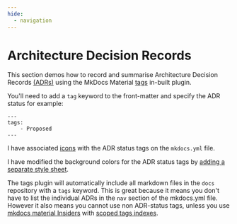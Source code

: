 ```yaml
---
hide:
  - navigation
---
```


# Architecture Decision Records

This section demos how to record and summarise Architecture Decision Records [(ADRs)](https://cognitect.com/blog/2011/11/15/documenting-architecture-decisions) using the MkDocs Material [tags](https://squidfunk.github.io/mkdocs-material/setup/setting-up-tags/?h=tags) in-built plugin.

You'll need to add a `tag` keyword to the front-matter and specify the ADR status for example:

```
---
tags: 
    - Proposed
---
```

I have associated [icons](https://squidfunk.github.io/mkdocs-material/setup/setting-up-tags/?h=tags#tag-icons-and-identifiers) with the ADR status tags on the `mkdocs.yml` file.

I have modified the background colors for the ADR status tags by [adding a separate style sheet](https://squidfunk.github.io/mkdocs-material/customization/#additional-css).

The tags plugin will automatically include all markdown files in the `docs` repository with a `tags` keyword. This is great because it means you don't have to list the individual ADRs in the `nav` section of the mkdocs.yml file. However it also means you cannot use non ADR-status tags, unless you use [mkdocs material Insiders](https://squidfunk.github.io/mkdocs-material/insiders/) with [scoped tags indexes](https://squidfunk.github.io/mkdocs-material/setup/setting-up-tags/?h=tags#+tags.tags_extra_files).

